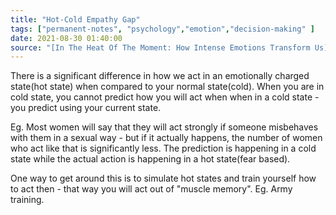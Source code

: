 ```yaml
---
title: "Hot-Cold Empathy Gap"
tags: ["permanent-notes", "psychology","emotion","decision-making" ]
date: 2021-08-30 01:40:00
source: "[In The Heat Of The Moment: How Intense Emotions Transform Us](https://www.npr.org/2019/11/27/783495595/in-the-heat-of-the-moment-how-intense-emotions-transform-us)"
---
```


There is a significant difference in how we act in an emotionally charged state(hot state) when compared to your normal state(cold). When you are in  cold state, you cannot predict how you will act when when in a cold state - you predict using your current state.

Eg. Most women will say that they will act strongly if someone misbehaves with them in a sexual way - but if it actually happens, the number of women who act like that is significantly less. The prediction is happening in a cold state while the actual action is happening in a hot state(fear based).

One way to get around this is to simulate hot states and train yourself how to act then - that way you will act out of "muscle memory". Eg. Army training.